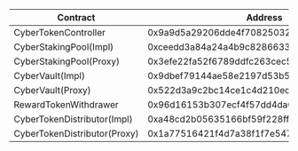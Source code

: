 | Contract                     | Address                                    |
| ---------------------------- | ------------------------------------------ |
| CyberTokenController         | 0x9a9d5a29206dde4f70825032df32333de5f63921 |
| CyberStakingPool(Impl)       | 0xceedd3a84a24a4b9c82866332d16047192856a51 |
| CyberStakingPool(Proxy)      | 0x3efe22fa52f6789ddfc263cec5bcf435b14b77e2 |
| CyberVault(Impl)             | 0x9dbef79144ae58e2197d53b57571752e43873dc7 |
| CyberVault(Proxy)            | 0x522d3a9c2bc14ce1c4d210ed41ab239fded02f2b |
| RewardTokenWithdrawer        | 0x96d16153b307ecf4f57dd4da06709847abf1c412 |
| CyberTokenDistributor(Impl)  | 0xa48cd2b05635166bf59f228ff3b17895418fd038 |
| CyberTokenDistributor(Proxy) | 0x1a77516421f4d7a38f1f7e5475bf7005247554ae |
